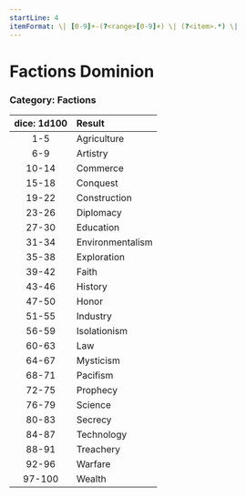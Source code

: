 ```yaml
---
startLine: 4
itemFormat: \| [0-9]+-(?<range>[0-9]+) \| (?<item>.*) \|
---
```

# Factions Dominion
### Category: Factions

| dice: 1d100 | Result |
|:----:|:-------|
| 1-5 | Agriculture |
| 6-9 | Artistry |
| 10-14 | Commerce |
| 15-18 | Conquest |
| 19-22 | Construction |
| 23-26 | Diplomacy |
| 27-30 | Education |
| 31-34 | Environmentalism |
| 35-38 | Exploration |
| 39-42 | Faith |
| 43-46 | History |
| 47-50 | Honor |
| 51-55 | Industry |
| 56-59 | Isolationism |
| 60-63 | Law |
| 64-67 | Mysticism |
| 68-71 | Pacifism |
| 72-75 | Prophecy |
| 76-79 | Science |
| 80-83 | Secrecy |
| 84-87 | Technology |
| 88-91 | Treachery |
| 92-96 | Warfare |
| 97-100 | Wealth |